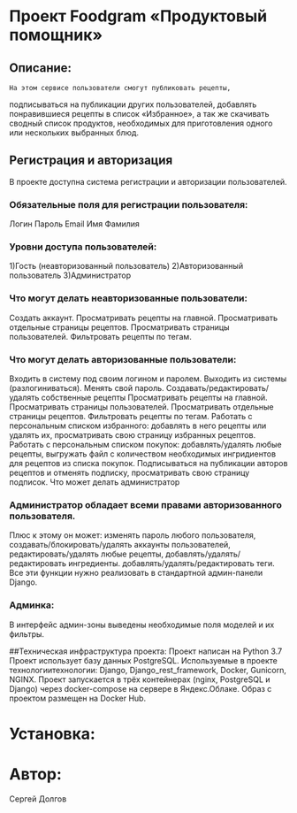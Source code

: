 # Проект Foodgram «Продуктовый помощник»

## Описание:
    На этом сервисе пользователи смогут публиковать рецепты,
   подписываться на публикации других пользователей,
   добавлять понравившиеся рецепты в список «Избранное»,
   а так же скачивать сводный список продуктов,
   необходимых для приготовления одного или нескольких выбранных блюд.
 
## Регистрация и авторизация
В проекте доступна система регистрации и авторизации пользователей.
### Обязательные поля для регистрации пользователя:
Логин
Пароль
Email
Имя
Фамилия

### Уровни доступа пользователей:
1)Гость (неавторизованный пользователь)
2)Авторизованный пользователь
3)Администратор

### Что могут делать неавторизованные пользователи:
Создать аккаунт.
Просматривать рецепты на главной.
Просматривать отдельные страницы рецептов.
Просматривать страницы пользователей.
Фильтровать рецепты по тегам.

### Что могут делать авторизованные пользователи:
Входить в систему под своим логином и паролем.
Выходить из системы (разлогиниваться).
Менять свой пароль.
Создавать/редактировать/удалять собственные рецепты
Просматривать рецепты на главной.
Просматривать страницы пользователей.
Просматривать отдельные страницы рецептов.
Фильтровать рецепты по тегам.
Работать с персональным списком избранного: добавлять в него рецепты или удалять их, просматривать свою страницу избранных рецептов.
Работать с персональным списком покупок: добавлять/удалять любые рецепты, выгружать файл с количеством необходимых ингридиентов для рецептов из списка покупок.
Подписываться на публикации авторов рецептов и отменять подписку, просматривать свою страницу подписок.
Что может делать администратор

### Администратор обладает всеми правами авторизованного пользователя. 
Плюс к этому он может:
изменять пароль любого пользователя,
создавать/блокировать/удалять аккаунты пользователей,
редактировать/удалять любые рецепты,
добавлять/удалять/редактировать ингредиенты.
добавлять/удалять/редактировать теги.
Все эти функции нужно реализовать в стандартной админ-панели Django.

### Админка:
В интерфейс админ-зоны выведены необходимые поля моделей и их фильтры.

##Техническая инфраструктура проекта:
Проект написан на Python 3.7
Проект использует базу данных PostgreSQL.
Используемые в проекте технологиитехнологии: Django, Django_rest_framework, Docker, Gunicorn, NGINX.
Проект запускается в трёх контейнерах (nginx, PostgreSQL и Django) через docker-compose на сервере в Яндекс.Облаке. Образ с проектом размещен на Docker Hub.


# Установка:



# Автор:

Сергей Долгов